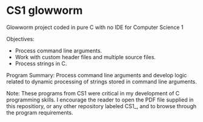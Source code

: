 # CS1 glowworm
Glowworm project coded in pure C with no IDE for Computer Science 1

Objectives:
- Process command line arguments.
- Work with custom header files and multiple source files.
- Process strings in C.

Program Summary: Process command line arguments and develop logic related to dynamic processing of strings stored in command line arguments.

Note: These programs from CS1 were critical in my development of C programming skills. I encourage the reader to open the PDF file supplied in this repositiory, or any other repository labeled CS1_, and to browse through the program requirements.
